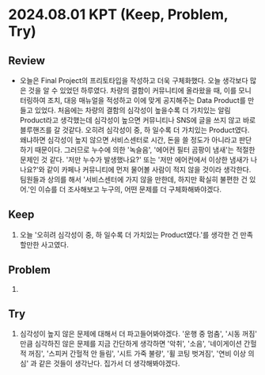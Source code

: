 2024.08.01     KPT (Keep, Problem, Try)
========================================

Review
-----
* 오늘은 Final Project의 프리토타입을 작성하고 더욱 구체화했다. 오늘 생각보다 많은 것을 알 수 있었던 하루였다. 차량의 결함이 커뮤니티에 올라왔을 때, 이를 모니터링하여 조치, 대응 매뉴얼을 적성하고 이에 맞게 공지해주는 Data Product를 만들고 있었다. 처음에는 차량의 결함의 심각성이 높을수록 더 가치있는 알림 Product라고 생각했는데 심각성이 높으면 커뮤니티나 SNS에 글을 쓰지 않고 바로 블루핸즈를 갈 것같다. 오히려 심각성이 중, 하 일수록 더 가치있는 Product였다. 왜냐하면 심각성이 높지 않으면 서비스센터로 시간, 돈을 쓸 정도가 아니라고 판단하기 때문이다. 그러므로 누수에 의한 '녹슬음', '에어컨 필터 곰팡이 냄새'는 적절한 문제인 것 같다. '저만 누수가 발생했나요?' 또는 '저만 에어컨에서 이상한 냄새가 나나요?'와 같이 카페나 커뮤니티에 먼저 물어볼 사람이 적지 않을 것이라 생각한다. 팀원들과 상의를 해서 '서비스센터에 가지 않을 만한데, 하지만 확실히 불편한 건 있어.'인 이슈를 더 조사해보고 누구의, 어떤 문제를 더 구체화해봐야겠다.

Keep
----
1. 오늘 '오히려 심각성이 중, 하 일수록 더 가치있는 Product였다.'를 생각한 건 만족할만한 사고였다.

Problem
-------
1. 

Try
---
1. 심각성이 높지 않은 문제에 대해서 더 파고들어봐야겠다. '운행 중 멈춤', '시동 꺼짐' 만큼 심각하진 않은 문제를 지금 간단하게 생각하면 '악취', '소음', '네이게이션 간헐적 꺼짐', '스피커 간헐적 안 들림', '시트 가죽 불량', '휠 코팅 벗겨짐', '연비 이상 의심' 과 같은 것들이 생각난다. 집가서 더 생각해봐야겠다.